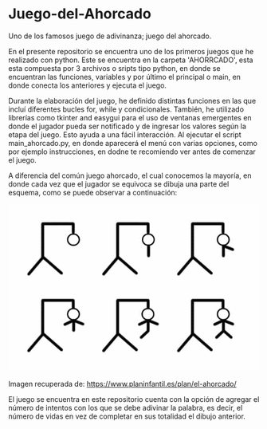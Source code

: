 # Juego-del-Ahorcado
Uno de los famosos juego de adivinanza; juego del ahorcado.

En el presente repositorio se encuentra uno de los primeros juegos que he realizado con python. Este se encuentra en la carpeta 'AHORRCADO', esta esta compuesta por 3 archivos o sripts tipo python, en donde se encuentran las funciones, variables y por último el principal o main, en donde conecta los anteriores y ejecuta el juego.

Durante la elaboración del juego, he definido distintas funciones en las que incluí diferentes bucles for, while y condicionales. También, he utilizado librerías como tkinter and easygui para el uso de ventanas emergentes en donde el jugador pueda ser notificado y de ingresar los valores según la etapa del juego. Esto ayuda a una fácil interacción. Al ejecutar el script main_ahorcado.py, en donde aparecerá el menú con varias opciones, como por ejemplo instrucciones, en dodne te recomiendo ver antes de comenzar el juego.

A diferencia del común juego ahorcado, el cual conocemos la mayoría, en donde cada vez que el jugador se equivoca se dibuja una parte del esquema, como se puede observar a continuación:

![](IMAGES/el-ahorcado.jpg)

Imagen recuperada de: https://www.planinfantil.es/plan/el-ahorcado/

El juego se encuentra en este repositorio cuenta con la opción de agregar el número de intentos con los que se debe adivinar la palabra, es decir, el número de vidas en vez de completar en sus totalidad el dibujo anterior.
